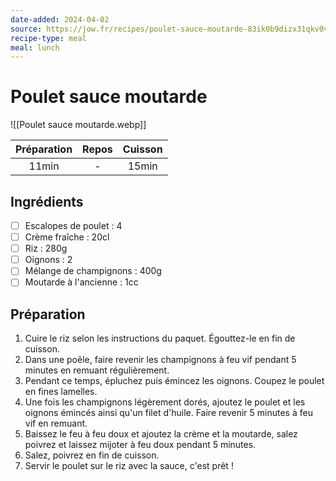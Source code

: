 ```yaml
---
date-added: 2024-04-02
source: https://jow.fr/recipes/poulet-sauce-moutarde-83ik0b9dizx31qkv0v9y
recipe-type: meal
meal: lunch
---
```


# Poulet sauce moutarde

![[Poulet sauce moutarde.webp]]

| Préparation | Repos | Cuisson |
|:-----------:|:-----:|:-------:|
|    11min    |   -   |  15min  |

## Ingrédients

- [ ] Escalopes de poulet : 4
- [ ] Crème fraîche : 20cl
- [ ] Riz : 280g
- [ ] Oignons : 2
- [ ] Mélange de champignons : 400g
- [ ] Moutarde à l'ancienne : 1cc

## Préparation

1. Cuire le riz selon les instructions du paquet. Égouttez-le en fin de cuisson.
2. Dans une poêle, faire revenir les champignons à feu vif pendant 5 minutes en remuant régulièrement.
3. Pendant ce temps, épluchez puis émincez les oignons. Coupez le poulet en fines lamelles.
4. Une fois les champignons légèrement dorés, ajoutez le poulet et les oignons émincés ainsi qu'un filet d'huile. Faire revenir 5 minutes à feu vif en remuant.
5. Baissez le feu à feu doux et ajoutez la crème et la moutarde, salez poivrez et laissez mijoter à feu doux pendant 5 minutes.
6. Salez, poivrez en fin de cuisson.
7. Servir le poulet sur le riz avec la sauce, c'est prêt !
